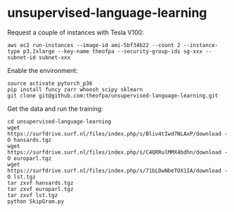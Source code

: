 # unsupervised-language-learning

Request a couple of instances with Tesla V100:

	aws ec2 run-instances --image-id ami-5bf34b22 --count 2 --instance-type p3.2xlarge --key-name theofpa --security-group-ids sg-xxx --subnet-id subnet-xxx

Enable the environment:

	source activate pytorch_p36
	pip install funcy zarr whoosh scipy sklearn
	git clone git@github.com:theofpa/unsupervised-language-learning.git

Get the data and run the training:

	cd unsupervised-language-learning
	wget https://surfdrive.surf.nl/files/index.php/s/Bliv4tIwd7NLAxP/download -O hansards.tgz
	wget https://surfdrive.surf.nl/files/index.php/s/C4QRRulMMX4bdhn/download -O europarl.tgz
	wget https://surfdrive.surf.nl/files/index.php/s/71bLDwNbeTOX1IA/download -O lst.tgz
	tar zxvf hansards.tgz
	tar zxvf europarl.tgz
	tar zxvf lst.tgz
	python SkipGram.py 
